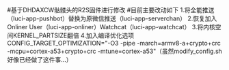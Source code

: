#基于DHDAXCW骷髅头的R2S固件进行修改
#目前主要改动如下
1.将全能推送（luci-app-pushbot）替换为原微信推送（luci-app-serverchan）
2.恢复加入Onliner User（luci-app-onliner）Watchcat（luci-app-watchcat）
3.将内核空间KERNEL_PARTSIZE翻倍
4.加入编译优化选项CONFIG_TARGET_OPTIMIZATION="-O3 -pipe -march=armv8-a+crypto+crc -mcpu=cortex-a53+crypto+crc -mtune=cortex-a53"（虽然modify_config.sh好像已经做了这件事...）
